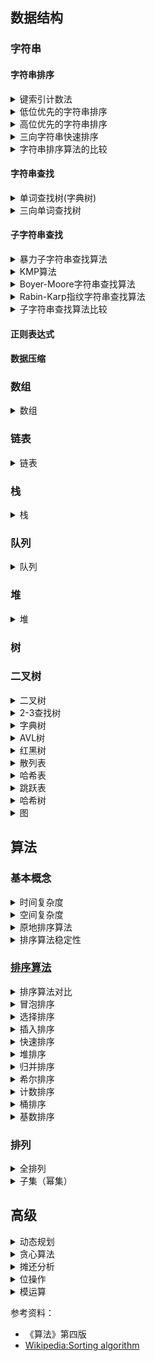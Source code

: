 ## 数据结构

### 字符串

#### 字符串排序

<details><summary>键索引计数法</summary>


</details>

<details><summary>低位优先的字符串排序</summary>

</details>

<details><summary>高位优先的字符串排序</summary>


</details>

<details><summary>三向字符串快速排序</summary>


</details>

<details><summary>字符串排序算法的比较</summary>


</details>


#### 字符串查找

<details><summary>单词查找树(字典树)</summary>

</details>

<details><summary>三向单词查找树</summary>



</details>

#### 子字符串查找


<details><summary>暴力子字符串查找算法</summary>



</details>

<details><summary>KMP算法</summary>

### KMP算法

</details>

<details><summary>Boyer-Moore字符串查找算法</summary>


</details>

<details><summary>Rabin-Karp指纹字符串查找算法</summary>


</details>

<details><summary>子字符串查找算法比较</summary>


</details>

#### 正则表达式

#### 数据压缩

### 数组

<details><summary>数组</summary>


</details>

### 链表

<details><summary>链表</summary>


</details>

### 栈

<details><summary>栈</summary>


</details>

### 队列

<details><summary>队列</summary>


</details>

### 堆

<details><summary>堆</summary>


</details>

### 树

### 二叉树

<details><summary>二叉树</summary>


</details>

<details><summary>2-3查找树</summary>


</details>
<details><summary>字典树</summary>


</details>

<details><summary>AVL树</summary>


</details>

<details><summary>红黑树</summary>


</details>

<details><summary>散列表</summary>


</details>
<details><summary>哈希表</summary>


</details>
<details><summary>跳跃表</summary>

TODO：跳跃表

</details>
<details><summary>哈希树</summary>

TODO：哈希树


</details>

<details><summary>图</summary>


</details>


## 算法

### 基本概念

<details><summary>时间复杂度</summary>

- 时间复杂度：

</details>

<details><summary>空间复杂度</summary>

- 空间复杂度：

</details>

<details><summary>原地排序算法</summary>


</details>

<details><summary>排序算法稳定性</summary>


</details>


### [排序算法](https://en.wikipedia.org/wiki/Sorting_algorithm)

<details><summary>排序算法对比</summary>

</details>

<details><summary>冒泡排序</summary>


</details>

<details><summary>选择排序</summary>


</details>

<details><summary>插入排序</summary>


</details>

<details><summary>快速排序</summary>


</details>

<details><summary>堆排序</summary>


</details>

<details><summary>归并排序</summary>


</details>

<details><summary>希尔排序</summary>


</details>

<details><summary>计数排序</summary>

</details>

<details><summary>桶排序</summary>


</details>

<details><summary>基数排序</summary>


</details>


### 排列

<details><summary>全排列</summary>


</details>

<details><summary>子集（幂集）</summary>


</details>

## 高级

<details><summary>动态规划</summary>

|  | 动态规划 |  |

</details>

<details><summary>贪心算法</summary>

|  | 贪心算法 |  |

</details>

<details><summary>摊还分析</summary>

|  | 摊还分析 |  |

</details>

<details><summary>位操作</summary>

|  | 位操作 |  |

</details>

<details><summary>模运算</summary>


</details>



参考资料：

- 《算法》第四版
- [Wikipedia:Sorting algorithm](https://en.wikipedia.org/wiki/Sorting_algorithm)

